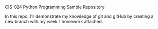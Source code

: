 CIS-024 Python Programming Sample Repository

In this repo, I'll demonstrate my knowledge of git and gitHub by creating a new branch with my week 1 homework attached.